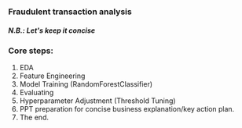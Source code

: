 ### Fraudulent transaction analysis
##### N.B.: Let's keep it concise
### Core steps: 
1. EDA
2. Feature Engineering
3. Model Training (RandomForestClassifier)
4. Evaluating
5. Hyperparameter Adjustment (Threshold Tuning)
6. PPT preparation for concise business explanation/key action plan.
7. The end.
